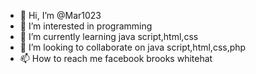 - 👋 Hi, I’m @Mar1023
- 👀 I’m interested in programming 
- 🌱 I’m currently learning java script,html,css
- 💞️ I’m looking to collaborate on java script,html,css,php
- 📫 How to reach me facebook brooks whitehat

<!---
Mar1023/Mar1023 is a ✨ special ✨ repository because its `README.md` (this file) appears on your GitHub profile.
You can click the Preview link to take a look at your changes.
--->
